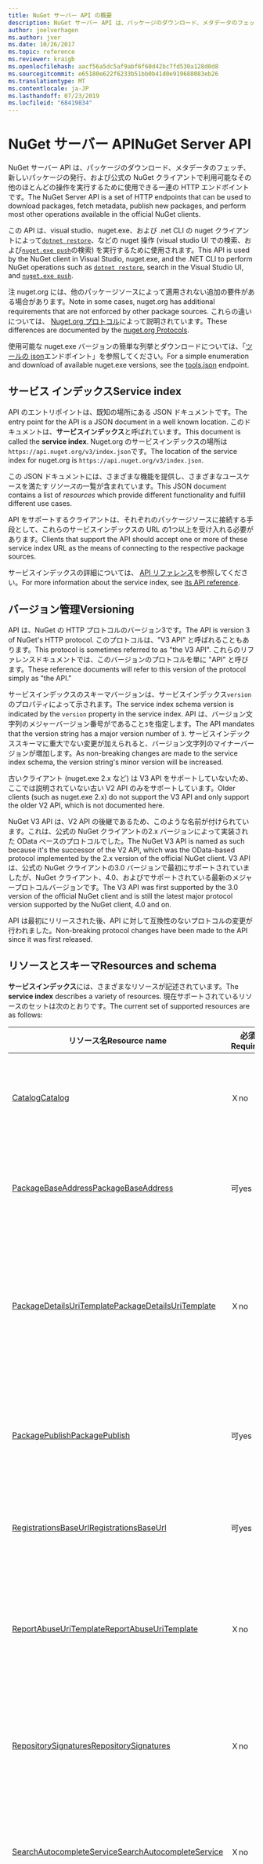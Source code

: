 ```yaml
---
title: NuGet サーバー API の概要
description: NuGet サーバー API は、パッケージのダウンロード、メタデータのフェッチ、新しいパッケージの発行などに使用できる HTTP エンドポイントのセットです。
author: joelverhagen
ms.author: jver
ms.date: 10/26/2017
ms.topic: reference
ms.reviewer: kraigb
ms.openlocfilehash: aacf56a5dc5af9abf6f60d42bc7fd530a128d0d8
ms.sourcegitcommit: e65180e622f6233b51bb0b41d0e919688083eb26
ms.translationtype: MT
ms.contentlocale: ja-JP
ms.lasthandoff: 07/23/2019
ms.locfileid: "68419834"
---
```

# <a name="nuget-server-api"></a><span data-ttu-id="aae13-103">NuGet サーバー API</span><span class="sxs-lookup"><span data-stu-id="aae13-103">NuGet Server API</span></span>

<span data-ttu-id="aae13-104">NuGet サーバー API は、パッケージのダウンロード、メタデータのフェッチ、新しいパッケージの発行、および公式の NuGet クライアントで利用可能なその他のほとんどの操作を実行するために使用できる一連の HTTP エンドポイントです。</span><span class="sxs-lookup"><span data-stu-id="aae13-104">The NuGet Server API is a set of HTTP endpoints that can be used to download packages, fetch metadata, publish new packages, and perform most other operations available in the official NuGet clients.</span></span>

<span data-ttu-id="aae13-105">この API は、visual studio、nuget.exe、および .net CLI の nuget クライアントによって[`dotnet restore`](/dotnet/core/tools/dotnet-restore?tabs=netcore2x)、などの nuget 操作 (visual studio UI での検索、および[`nuget.exe push`](../reference/cli-reference/cli-ref-push.md)の検索) を実行するために使用されます。</span><span class="sxs-lookup"><span data-stu-id="aae13-105">This API is used by the NuGet client in Visual Studio, nuget.exe, and the .NET CLI to perform NuGet operations such as [`dotnet restore`](/dotnet/core/tools/dotnet-restore?tabs=netcore2x), search in the Visual Studio UI, and [`nuget.exe push`](../reference/cli-reference/cli-ref-push.md).</span></span>

<span data-ttu-id="aae13-106">注 nuget.org には、他のパッケージソースによって適用されない追加の要件がある場合があります。</span><span class="sxs-lookup"><span data-stu-id="aae13-106">Note in some cases, nuget.org has additional requirements that are not enforced by other package sources.</span></span> <span data-ttu-id="aae13-107">これらの違いについては、 [Nuget.org プロトコル](nuget-protocols.md)によって説明されています。</span><span class="sxs-lookup"><span data-stu-id="aae13-107">These differences are documented by the [nuget.org Protocols](nuget-protocols.md).</span></span>

<span data-ttu-id="aae13-108">使用可能な nuget.exe バージョンの簡単な列挙とダウンロードについては、「[ツールの json](tools-json.md)エンドポイント」を参照してください。</span><span class="sxs-lookup"><span data-stu-id="aae13-108">For a simple enumeration and download of available nuget.exe versions, see the [tools.json](tools-json.md) endpoint.</span></span>

## <a name="service-index"></a><span data-ttu-id="aae13-109">サービス インデックス</span><span class="sxs-lookup"><span data-stu-id="aae13-109">Service index</span></span>

<span data-ttu-id="aae13-110">API のエントリポイントは、既知の場所にある JSON ドキュメントです。</span><span class="sxs-lookup"><span data-stu-id="aae13-110">The entry point for the API is a JSON document in a well known location.</span></span> <span data-ttu-id="aae13-111">このドキュメントは、**サービスインデックス**と呼ばれています。</span><span class="sxs-lookup"><span data-stu-id="aae13-111">This document is called the **service index**.</span></span> <span data-ttu-id="aae13-112">Nuget.org のサービスインデックスの場所は`https://api.nuget.org/v3/index.json`です。</span><span class="sxs-lookup"><span data-stu-id="aae13-112">The location of the service index for nuget.org is `https://api.nuget.org/v3/index.json`.</span></span>

<span data-ttu-id="aae13-113">この JSON ドキュメントには、さまざまな機能を提供し、さまざまなユースケースを満たす*リソース*の一覧が含まれています。</span><span class="sxs-lookup"><span data-stu-id="aae13-113">This JSON document contains a list of *resources* which provide different functionality and fulfill different use cases.</span></span>

<span data-ttu-id="aae13-114">API をサポートするクライアントは、それぞれのパッケージソースに接続する手段として、これらのサービスインデックスの URL の1つ以上を受け入れる必要があります。</span><span class="sxs-lookup"><span data-stu-id="aae13-114">Clients that support the API should accept one or more of these service index URL as the means of connecting to the respective package sources.</span></span>

<span data-ttu-id="aae13-115">サービスインデックスの詳細については、 [API リファレンス](service-index.md)を参照してください。</span><span class="sxs-lookup"><span data-stu-id="aae13-115">For more information about the service index, see [its API reference](service-index.md).</span></span>

## <a name="versioning"></a><span data-ttu-id="aae13-116">バージョン管理</span><span class="sxs-lookup"><span data-stu-id="aae13-116">Versioning</span></span>

<span data-ttu-id="aae13-117">API は、NuGet の HTTP プロトコルのバージョン3です。</span><span class="sxs-lookup"><span data-stu-id="aae13-117">The API is version 3 of NuGet's HTTP protocol.</span></span> <span data-ttu-id="aae13-118">このプロトコルは、"V3 API" と呼ばれることもあります。</span><span class="sxs-lookup"><span data-stu-id="aae13-118">This protocol is sometimes referred to as "the V3 API".</span></span> <span data-ttu-id="aae13-119">これらのリファレンスドキュメントでは、このバージョンのプロトコルを単に "API" と呼びます。</span><span class="sxs-lookup"><span data-stu-id="aae13-119">These reference documents will refer to this version of the protocol simply as "the API."</span></span>

<span data-ttu-id="aae13-120">サービスインデックスのスキーマバージョンは、サービスインデックス`version`のプロパティによって示されます。</span><span class="sxs-lookup"><span data-stu-id="aae13-120">The service index schema version is indicated by the `version` property in the service index.</span></span> <span data-ttu-id="aae13-121">API は、バージョン文字列のメジャーバージョン番号がであること`3`を指定します。</span><span class="sxs-lookup"><span data-stu-id="aae13-121">The API mandates that the version string has a major version number of `3`.</span></span> <span data-ttu-id="aae13-122">サービスインデックススキーマに重大でない変更が加えられると、バージョン文字列のマイナーバージョンが増加します。</span><span class="sxs-lookup"><span data-stu-id="aae13-122">As non-breaking changes are made to the service index schema, the version string's minor version will be increased.</span></span>

<span data-ttu-id="aae13-123">古いクライアント (nuget.exe 2.x など) は V3 API をサポートしていないため、ここでは説明されていない古い V2 API のみをサポートしています。</span><span class="sxs-lookup"><span data-stu-id="aae13-123">Older clients (such as nuget.exe 2.x) do not support the V3 API and only support the older V2 API, which is not documented here.</span></span>

<span data-ttu-id="aae13-124">NuGet V3 API は、V2 API の後継であるため、このような名前が付けられています。これは、公式の NuGet クライアントの2.x バージョンによって実装された OData ベースのプロトコルでした。</span><span class="sxs-lookup"><span data-stu-id="aae13-124">The NuGet V3 API is named as such because it's the successor of the V2 API, which was the OData-based protocol implemented by the 2.x version of the official NuGet client.</span></span> <span data-ttu-id="aae13-125">V3 API は、公式の NuGet クライアントの3.0 バージョンで最初にサポートされていましたが、NuGet クライアント、4.0、およびでサポートされている最新のメジャープロトコルバージョンです。</span><span class="sxs-lookup"><span data-stu-id="aae13-125">The V3 API was first supported by the 3.0 version of the official NuGet client and is still the latest major protocol version supported by the NuGet client, 4.0 and on.</span></span> 

<span data-ttu-id="aae13-126">API は最初にリリースされた後、API に対して互換性のないプロトコルの変更が行われました。</span><span class="sxs-lookup"><span data-stu-id="aae13-126">Non-breaking protocol changes have been made to the API since it was first released.</span></span>

## <a name="resources-and-schema"></a><span data-ttu-id="aae13-127">リソースとスキーマ</span><span class="sxs-lookup"><span data-stu-id="aae13-127">Resources and schema</span></span>

<span data-ttu-id="aae13-128">**サービスインデックス**には、さまざまなリソースが記述されています。</span><span class="sxs-lookup"><span data-stu-id="aae13-128">The **service index** describes a variety of resources.</span></span> <span data-ttu-id="aae13-129">現在サポートされているリソースのセットは次のとおりです。</span><span class="sxs-lookup"><span data-stu-id="aae13-129">The current set of supported resources are as follows:</span></span>

<span data-ttu-id="aae13-130">リソース名</span><span class="sxs-lookup"><span data-stu-id="aae13-130">Resource name</span></span>                                                        | <span data-ttu-id="aae13-131">必須</span><span class="sxs-lookup"><span data-stu-id="aae13-131">Required</span></span> | <span data-ttu-id="aae13-132">説明</span><span class="sxs-lookup"><span data-stu-id="aae13-132">Description</span></span>
-------------------------------------------------------------------- | -------- | -----------
[<span data-ttu-id="aae13-133">Catalog</span><span class="sxs-lookup"><span data-stu-id="aae13-133">Catalog</span></span>](catalog-resource.md)                                       | <span data-ttu-id="aae13-134">Ｘ</span><span class="sxs-lookup"><span data-stu-id="aae13-134">no</span></span>       | <span data-ttu-id="aae13-135">すべてのパッケージイベントの完全な記録。</span><span class="sxs-lookup"><span data-stu-id="aae13-135">Full record of all package events.</span></span>
[<span data-ttu-id="aae13-136">PackageBaseAddress</span><span class="sxs-lookup"><span data-stu-id="aae13-136">PackageBaseAddress</span></span>](package-base-address-resource.md)               | <span data-ttu-id="aae13-137">可</span><span class="sxs-lookup"><span data-stu-id="aae13-137">yes</span></span>      | <span data-ttu-id="aae13-138">パッケージコンテンツ (. nupkg) を取得します。</span><span class="sxs-lookup"><span data-stu-id="aae13-138">Get package content (.nupkg).</span></span>
[<span data-ttu-id="aae13-139">PackageDetailsUriTemplate</span><span class="sxs-lookup"><span data-stu-id="aae13-139">PackageDetailsUriTemplate</span></span>](package-details-template-resource.md)    | <span data-ttu-id="aae13-140">Ｘ</span><span class="sxs-lookup"><span data-stu-id="aae13-140">no</span></span>       | <span data-ttu-id="aae13-141">パッケージの詳細 web ページにアクセスするための URL を作成します。</span><span class="sxs-lookup"><span data-stu-id="aae13-141">Construct a URL to access a package details web page.</span></span>
[<span data-ttu-id="aae13-142">PackagePublish</span><span class="sxs-lookup"><span data-stu-id="aae13-142">PackagePublish</span></span>](package-publish-resource.md)                        | <span data-ttu-id="aae13-143">可</span><span class="sxs-lookup"><span data-stu-id="aae13-143">yes</span></span>      | <span data-ttu-id="aae13-144">パッケージのプッシュおよび削除 (または一覧から削除) を行います。</span><span class="sxs-lookup"><span data-stu-id="aae13-144">Push and delete (or unlist) packages.</span></span>
[<span data-ttu-id="aae13-145">RegistrationsBaseUrl</span><span class="sxs-lookup"><span data-stu-id="aae13-145">RegistrationsBaseUrl</span></span>](registration-base-url-resource.md)            | <span data-ttu-id="aae13-146">可</span><span class="sxs-lookup"><span data-stu-id="aae13-146">yes</span></span>      | <span data-ttu-id="aae13-147">パッケージメタデータを取得します。</span><span class="sxs-lookup"><span data-stu-id="aae13-147">Get package metadata.</span></span>
[<span data-ttu-id="aae13-148">ReportAbuseUriTemplate</span><span class="sxs-lookup"><span data-stu-id="aae13-148">ReportAbuseUriTemplate</span></span>](report-abuse-resource.md)                   | <span data-ttu-id="aae13-149">Ｘ</span><span class="sxs-lookup"><span data-stu-id="aae13-149">no</span></span>       | <span data-ttu-id="aae13-150">不正使用の web ページにアクセスするための URL を作成します。</span><span class="sxs-lookup"><span data-stu-id="aae13-150">Construct a URL to access a report abuse web page.</span></span>
[<span data-ttu-id="aae13-151">RepositorySignatures</span><span class="sxs-lookup"><span data-stu-id="aae13-151">RepositorySignatures</span></span>](repository-signatures-resource.md)            | <span data-ttu-id="aae13-152">Ｘ</span><span class="sxs-lookup"><span data-stu-id="aae13-152">no</span></span>       | <span data-ttu-id="aae13-153">リポジトリの署名に使用される証明書を取得します。</span><span class="sxs-lookup"><span data-stu-id="aae13-153">Get certificates used for repository signing.</span></span>
[<span data-ttu-id="aae13-154">SearchAutocompleteService</span><span class="sxs-lookup"><span data-stu-id="aae13-154">SearchAutocompleteService</span></span>](search-autocomplete-service-resource.md) | <span data-ttu-id="aae13-155">Ｘ</span><span class="sxs-lookup"><span data-stu-id="aae13-155">no</span></span>       | <span data-ttu-id="aae13-156">パッケージ Id とバージョンを部分文字列で検出します。</span><span class="sxs-lookup"><span data-stu-id="aae13-156">Discover package IDs and versions by substring.</span></span>
[<span data-ttu-id="aae13-157">SearchQueryService</span><span class="sxs-lookup"><span data-stu-id="aae13-157">SearchQueryService</span></span>](search-query-service-resource.md)               | <span data-ttu-id="aae13-158">可</span><span class="sxs-lookup"><span data-stu-id="aae13-158">yes</span></span>      | <span data-ttu-id="aae13-159">キーワードを使用してパッケージをフィルター処理し、検索します。</span><span class="sxs-lookup"><span data-stu-id="aae13-159">Filter and search for packages by keyword.</span></span>
[<span data-ttu-id="aae13-160">SymbolPackagePublish</span><span class="sxs-lookup"><span data-stu-id="aae13-160">SymbolPackagePublish</span></span>](symbol-package-publish-resource.md)           | <span data-ttu-id="aae13-161">Ｘ</span><span class="sxs-lookup"><span data-stu-id="aae13-161">no</span></span>       | <span data-ttu-id="aae13-162">シンボルパッケージをプッシュします。</span><span class="sxs-lookup"><span data-stu-id="aae13-162">Push symbol packages.</span></span>

<span data-ttu-id="aae13-163">一般に、API リソースによって返されるすべての非バイナリデータは、JSON を使用してシリアル化されます。</span><span class="sxs-lookup"><span data-stu-id="aae13-163">In general, all non-binary data returned by a API resource are serialized using JSON.</span></span> <span data-ttu-id="aae13-164">サービスインデックスの各リソースによって返される応答スキーマは、そのリソースに対して個別に定義されます。</span><span class="sxs-lookup"><span data-stu-id="aae13-164">The response schema returned by each resource in the service index is defined individually for that resource.</span></span> <span data-ttu-id="aae13-165">各リソースの詳細については、上記のトピックを参照してください。</span><span class="sxs-lookup"><span data-stu-id="aae13-165">For more information about each resource, see the topics listed above.</span></span>

<span data-ttu-id="aae13-166">今後、プロトコルが進化するにつれて、新しいプロパティが JSON 応答に追加される可能性があります。</span><span class="sxs-lookup"><span data-stu-id="aae13-166">In the future, as the protocol evolves, new properties may be added to JSON responses.</span></span> <span data-ttu-id="aae13-167">クライアントを将来の証明として使用する場合、実装では、応答スキーマが最終的なものであり、追加のデータを含めることができないと想定しないでください。</span><span class="sxs-lookup"><span data-stu-id="aae13-167">For the client to be future-proof, the implementation should not assume that the response schema is final and cannot include extra data.</span></span> <span data-ttu-id="aae13-168">実装で認識されないすべてのプロパティを無視する必要があります。</span><span class="sxs-lookup"><span data-stu-id="aae13-168">All properties that the implementation does not understand should be ignored.</span></span>

> [!Note]
> <span data-ttu-id="aae13-169">変換元が実装`SearchAutocompleteService`していない場合は、オートコンプリート動作を正常に無効にする必要があります。</span><span class="sxs-lookup"><span data-stu-id="aae13-169">When a source does not implement `SearchAutocompleteService` any autocomplete behavior should be disabled gracefully.</span></span> <span data-ttu-id="aae13-170">が`ReportAbuseUriTemplate`実装されていない場合、公式の nuget クライアントは nuget にフォールバックします ( [nuget/Home # 4924](https://github.com/NuGet/Home/issues/4924)によって追跡されます)。</span><span class="sxs-lookup"><span data-stu-id="aae13-170">When `ReportAbuseUriTemplate` is not implemented, the official NuGet client falls back to nuget.org's report abuse URL (tracked by [NuGet/Home#4924](https://github.com/NuGet/Home/issues/4924)).</span></span> <span data-ttu-id="aae13-171">他のクライアントは、ユーザーにレポートの不正利用の URL を表示しないように選択できます。</span><span class="sxs-lookup"><span data-stu-id="aae13-171">Other clients may opt to simply not show a report abuse URL to the user.</span></span>

### <a name="undocumented-resources-on-nugetorg"></a><span data-ttu-id="aae13-172">Nuget.org のドキュメントに記載されるリソース</span><span class="sxs-lookup"><span data-stu-id="aae13-172">Undocumented resources on nuget.org</span></span>

<span data-ttu-id="aae13-173">Nuget.org の V3 サービスインデックスには、上に記載されていないいくつかのリソースがあります。</span><span class="sxs-lookup"><span data-stu-id="aae13-173">The V3 service index on nuget.org has some resources that are not documented above.</span></span> <span data-ttu-id="aae13-174">リソースをドキュメント化しない理由はいくつかあります。</span><span class="sxs-lookup"><span data-stu-id="aae13-174">There are a few reasons for not documenting a resource.</span></span>

<span data-ttu-id="aae13-175">まず、nuget.org の実装の詳細として使用されるリソースについては説明しません。は`SearchGalleryQueryService` 、このカテゴリに分類されます。</span><span class="sxs-lookup"><span data-stu-id="aae13-175">First, we don't document resources used as an implementation detail of nuget.org. The `SearchGalleryQueryService` falls into this category.</span></span> <span data-ttu-id="aae13-176">[NuGetGallery](https://github.com/NuGet/NuGetGallery)は、このリソースを使用して、データベースを使用するのではなく、一部の V2 (OData) クエリを検索インデックスに委任します。</span><span class="sxs-lookup"><span data-stu-id="aae13-176">[NuGetGallery](https://github.com/NuGet/NuGetGallery) uses this resource to delegate some V2 (OData) queries to our search index instead of using the database.</span></span> <span data-ttu-id="aae13-177">このリソースは、スケーラビリティ上の理由から導入されたものであり、外部で使用するためのものではありません。</span><span class="sxs-lookup"><span data-stu-id="aae13-177">This resource was introduced for scalability reasons and is not intended for external use.</span></span>

<span data-ttu-id="aae13-178">2つ目の方法として、公式クライアントの RTM バージョンには同梱されていないリソースについては説明しません。</span><span class="sxs-lookup"><span data-stu-id="aae13-178">Second, we don't document resources that never shipped in an RTM version of the official client.</span></span>
<span data-ttu-id="aae13-179">`PackageDisplayMetadataUriTemplate`と`PackageVersionDisplayMetadataUriTemplate`はこのカテゴリに分類されます。</span><span class="sxs-lookup"><span data-stu-id="aae13-179">`PackageDisplayMetadataUriTemplate` and `PackageVersionDisplayMetadataUriTemplate` fall into this category.</span></span>

<span data-ttu-id="aae13-180">Thirdly、V2 プロトコルと密接に関連付けられているリソースについては説明しません。このリソース自体は意図的に文書化されていません。</span><span class="sxs-lookup"><span data-stu-id="aae13-180">Thirdly, we don't document resources that are tightly coupled with the V2 protocol, which itself is intentionally undocumented.</span></span> <span data-ttu-id="aae13-181">リソース`LegacyGallery`はこのカテゴリに分類されます。</span><span class="sxs-lookup"><span data-stu-id="aae13-181">The `LegacyGallery` resource falls into this category.</span></span> <span data-ttu-id="aae13-182">このリソースにより、V3 サービスインデックスは、対応する V2 ソース URL を指すことができます。</span><span class="sxs-lookup"><span data-stu-id="aae13-182">This resource allows a V3 service index to point to a corresponding V2 source URL.</span></span> <span data-ttu-id="aae13-183">このリソースは、 `nuget.exe list`をサポートしています。</span><span class="sxs-lookup"><span data-stu-id="aae13-183">This resource supports the `nuget.exe list`.</span></span>

<span data-ttu-id="aae13-184">リソースがここに記載されていない場合は、依存関係を取得しないことを*強く*お勧めします。</span><span class="sxs-lookup"><span data-stu-id="aae13-184">If a resource is not documented here, we *strongly* recommend that you do not take a dependency on them.</span></span> <span data-ttu-id="aae13-185">このようなドキュメントに記載されていないリソースの動作を削除したり、変更したりすると、予期しない方法で実装が中断される可能性があります。</span><span class="sxs-lookup"><span data-stu-id="aae13-185">We may remove or change the behavior of these undocumented resources which could break your implementation in unexpected ways.</span></span>

## <a name="timestamps"></a><span data-ttu-id="aae13-186">タイムスタンプ</span><span class="sxs-lookup"><span data-stu-id="aae13-186">Timestamps</span></span>

<span data-ttu-id="aae13-187">API によって返されるすべてのタイムスタンプは UTC であるか、 [ISO 8601](https://www.iso.org/iso-8601-date-and-time-format.html)表現を使用して指定されます。</span><span class="sxs-lookup"><span data-stu-id="aae13-187">All timestamps returned by the API are UTC or are otherwise specified using [ISO 8601](https://www.iso.org/iso-8601-date-and-time-format.html) representation.</span></span> 

## <a name="http-methods"></a><span data-ttu-id="aae13-188">HTTP メソッド</span><span class="sxs-lookup"><span data-stu-id="aae13-188">HTTP methods</span></span>

<span data-ttu-id="aae13-189">Verb</span><span class="sxs-lookup"><span data-stu-id="aae13-189">Verb</span></span>   | <span data-ttu-id="aae13-190">使用</span><span class="sxs-lookup"><span data-stu-id="aae13-190">Use</span></span>
------ | -----------
<span data-ttu-id="aae13-191">GET</span><span class="sxs-lookup"><span data-stu-id="aae13-191">GET</span></span>    | <span data-ttu-id="aae13-192">読み取り専用の操作を実行します。通常はデータを取得します。</span><span class="sxs-lookup"><span data-stu-id="aae13-192">Performs a read-only operation, typically retrieving data.</span></span>
<span data-ttu-id="aae13-193">HEAD</span><span class="sxs-lookup"><span data-stu-id="aae13-193">HEAD</span></span>   | <span data-ttu-id="aae13-194">対応する`GET`要求の応答ヘッダーをフェッチします。</span><span class="sxs-lookup"><span data-stu-id="aae13-194">Fetches the response headers for the corresponding `GET` request.</span></span>
<span data-ttu-id="aae13-195">PUT</span><span class="sxs-lookup"><span data-stu-id="aae13-195">PUT</span></span>    | <span data-ttu-id="aae13-196">存在しないリソースを作成します。存在する場合は、リソースを更新します。</span><span class="sxs-lookup"><span data-stu-id="aae13-196">Creates a resource that doesn't exist or, if it does exist, updates it.</span></span> <span data-ttu-id="aae13-197">一部のリソースでは、更新プログラムがサポートされない場合があります。</span><span class="sxs-lookup"><span data-stu-id="aae13-197">Some resources may not support update.</span></span>
<span data-ttu-id="aae13-198">Del</span><span class="sxs-lookup"><span data-stu-id="aae13-198">DELETE</span></span> | <span data-ttu-id="aae13-199">リソースを削除または一覧から削除します。</span><span class="sxs-lookup"><span data-stu-id="aae13-199">Deletes or unlists a resource.</span></span>

## <a name="http-status-codes"></a><span data-ttu-id="aae13-200">HTTP 状態コード</span><span class="sxs-lookup"><span data-stu-id="aae13-200">HTTP status codes</span></span>

<span data-ttu-id="aae13-201">コード</span><span class="sxs-lookup"><span data-stu-id="aae13-201">Code</span></span> | <span data-ttu-id="aae13-202">説明</span><span class="sxs-lookup"><span data-stu-id="aae13-202">Description</span></span>
---- | -----
<span data-ttu-id="aae13-203">200</span><span class="sxs-lookup"><span data-stu-id="aae13-203">200</span></span>  | <span data-ttu-id="aae13-204">成功し、応答の本文があります。</span><span class="sxs-lookup"><span data-stu-id="aae13-204">Success, and there is a response body.</span></span>
<span data-ttu-id="aae13-205">201</span><span class="sxs-lookup"><span data-stu-id="aae13-205">201</span></span>  | <span data-ttu-id="aae13-206">成功し、リソースが作成されました。</span><span class="sxs-lookup"><span data-stu-id="aae13-206">Success, and the resource was created.</span></span>
<span data-ttu-id="aae13-207">202</span><span class="sxs-lookup"><span data-stu-id="aae13-207">202</span></span>  | <span data-ttu-id="aae13-208">成功、要求は受け入れられましたが、一部の作業はまだ完了しておらず、非同期的に完了している可能性があります。</span><span class="sxs-lookup"><span data-stu-id="aae13-208">Success, the request has been accepted but some work may still be incomplete and completed asynchronously.</span></span>
<span data-ttu-id="aae13-209">204</span><span class="sxs-lookup"><span data-stu-id="aae13-209">204</span></span>  | <span data-ttu-id="aae13-210">成功しましたが、応答本文がありません。</span><span class="sxs-lookup"><span data-stu-id="aae13-210">Success, but there is no response body.</span></span>
<span data-ttu-id="aae13-211">301</span><span class="sxs-lookup"><span data-stu-id="aae13-211">301</span></span>  | <span data-ttu-id="aae13-212">永続的なリダイレクト。</span><span class="sxs-lookup"><span data-stu-id="aae13-212">A permanent redirect.</span></span>
<span data-ttu-id="aae13-213">302</span><span class="sxs-lookup"><span data-stu-id="aae13-213">302</span></span>  | <span data-ttu-id="aae13-214">一時的なリダイレクト。</span><span class="sxs-lookup"><span data-stu-id="aae13-214">A temporary redirect.</span></span>
<span data-ttu-id="aae13-215">400</span><span class="sxs-lookup"><span data-stu-id="aae13-215">400</span></span>  | <span data-ttu-id="aae13-216">URL または要求本文内のパラメーターが無効です。</span><span class="sxs-lookup"><span data-stu-id="aae13-216">The parameters in the URL or in the request body aren't valid.</span></span>
<span data-ttu-id="aae13-217">401</span><span class="sxs-lookup"><span data-stu-id="aae13-217">401</span></span>  | <span data-ttu-id="aae13-218">指定された資格情報が無効です。</span><span class="sxs-lookup"><span data-stu-id="aae13-218">The provided credentials are invalid.</span></span>
<span data-ttu-id="aae13-219">403</span><span class="sxs-lookup"><span data-stu-id="aae13-219">403</span></span>  | <span data-ttu-id="aae13-220">指定された資格情報を指定した場合、アクションは許可されません。</span><span class="sxs-lookup"><span data-stu-id="aae13-220">The action is not allowed given the provided credentials.</span></span>
<span data-ttu-id="aae13-221">404</span><span class="sxs-lookup"><span data-stu-id="aae13-221">404</span></span>  | <span data-ttu-id="aae13-222">要求されたリソースは存在しません。</span><span class="sxs-lookup"><span data-stu-id="aae13-222">The requested resource doesn't exist.</span></span>
<span data-ttu-id="aae13-223">409</span><span class="sxs-lookup"><span data-stu-id="aae13-223">409</span></span>  | <span data-ttu-id="aae13-224">要求が既存のリソースと競合しています。</span><span class="sxs-lookup"><span data-stu-id="aae13-224">The request conflicts with an existing resource.</span></span>
<span data-ttu-id="aae13-225">500</span><span class="sxs-lookup"><span data-stu-id="aae13-225">500</span></span>  | <span data-ttu-id="aae13-226">サービスで予期しないエラーが発生しました。</span><span class="sxs-lookup"><span data-stu-id="aae13-226">The service has encountered an unexpected error.</span></span>
<span data-ttu-id="aae13-227">503</span><span class="sxs-lookup"><span data-stu-id="aae13-227">503</span></span>  | <span data-ttu-id="aae13-228">サービスは一時的に使用できません。</span><span class="sxs-lookup"><span data-stu-id="aae13-228">The service is temporarily unavailable.</span></span>

<span data-ttu-id="aae13-229">API エンドポイントに対して行われた要求は、HTTPリダイレクト(301または302)を返す場合があります。`GET`</span><span class="sxs-lookup"><span data-stu-id="aae13-229">Any `GET` request made to a API endpoint may return an HTTP redirect (301 or 302).</span></span> <span data-ttu-id="aae13-230">クライアントは、 `Location`ヘッダーを観察し、後続`GET`のを発行することで、このようなリダイレクトを適切に処理する必要があります。</span><span class="sxs-lookup"><span data-stu-id="aae13-230">Clients should gracefully handle such redirects by observing the `Location` header and issuing a subsequent `GET`.</span></span> <span data-ttu-id="aae13-231">特定のエンドポイントに関するドキュメントでは、リダイレクトが使用される場所を明示的に呼び出すことはありません。</span><span class="sxs-lookup"><span data-stu-id="aae13-231">Documentation concerning specific endpoints will not explicitly call out where redirects may be used.</span></span>

<span data-ttu-id="aae13-232">500レベルのステータスコードの場合、クライアントは適切な再試行メカニズムを実装できます。</span><span class="sxs-lookup"><span data-stu-id="aae13-232">In the case of a 500-level status code, the client can implement a reasonable retry mechanism.</span></span> <span data-ttu-id="aae13-233">正式な NuGet クライアントは、500レベルの状態コードまたは TCP/DNS エラーが発生すると、3回再試行します。</span><span class="sxs-lookup"><span data-stu-id="aae13-233">The official NuGet client retries three times when encountering any 500-level status code or TCP/DNS error.</span></span>

## <a name="http-request-headers"></a><span data-ttu-id="aae13-234">HTTP 要求ヘッダー</span><span class="sxs-lookup"><span data-stu-id="aae13-234">HTTP request headers</span></span>

<span data-ttu-id="aae13-235">名前</span><span class="sxs-lookup"><span data-stu-id="aae13-235">Name</span></span>                     | <span data-ttu-id="aae13-236">説明</span><span class="sxs-lookup"><span data-stu-id="aae13-236">Description</span></span>
------------------------ | -----------
<span data-ttu-id="aae13-237">X-NuGet-ApiKey</span><span class="sxs-lookup"><span data-stu-id="aae13-237">X-NuGet-ApiKey</span></span>           | <span data-ttu-id="aae13-238">プッシュと削除には必須です。「リソース」を参照してください。 [ `PackagePublish`](package-publish-resource.md)</span><span class="sxs-lookup"><span data-stu-id="aae13-238">Required for push and delete, see [`PackagePublish` resource](package-publish-resource.md)</span></span>
<span data-ttu-id="aae13-239">X-NuGet-Client-Version</span><span class="sxs-lookup"><span data-stu-id="aae13-239">X-NuGet-Client-Version</span></span>   | <span data-ttu-id="aae13-240">**非推奨**と置き換え`X-NuGet-Protocol-Version`</span><span class="sxs-lookup"><span data-stu-id="aae13-240">**Deprecated** and replaced by `X-NuGet-Protocol-Version`</span></span>
<span data-ttu-id="aae13-241">X-NuGet-Protocol-Version</span><span class="sxs-lookup"><span data-stu-id="aae13-241">X-NuGet-Protocol-Version</span></span> | <span data-ttu-id="aae13-242">Nuget.org のみで必要な場合は、「 [nuget.org プロトコル](NuGet-Protocols.md)」を参照してください。</span><span class="sxs-lookup"><span data-stu-id="aae13-242">Required in certain cases only on nuget.org, see [nuget.org protocols](NuGet-Protocols.md)</span></span>
<span data-ttu-id="aae13-243">X-NuGet-Session-Id</span><span class="sxs-lookup"><span data-stu-id="aae13-243">X-NuGet-Session-Id</span></span>       | <span data-ttu-id="aae13-244">*省略可能*。</span><span class="sxs-lookup"><span data-stu-id="aae13-244">*Optional*.</span></span> <span data-ttu-id="aae13-245">NuGet クライアント v1.0 + 同じ NuGet クライアントセッションの一部である HTTP 要求を識別します。</span><span class="sxs-lookup"><span data-stu-id="aae13-245">NuGet clients v4.7+ identify HTTP requests that are part of the same NuGet client session.</span></span>

<span data-ttu-id="aae13-246">`X-NuGet-Session-Id` で`PackageReference`は、の1回の復元に関連するすべての操作に対して1つの値が使用されます。</span><span class="sxs-lookup"><span data-stu-id="aae13-246">The `X-NuGet-Session-Id` has a single value for all operations related to a single restore in `PackageReference`.</span></span> <span data-ttu-id="aae13-247">オートコンプリートや`packages.config`復元などの他のシナリオでは、コードがどのように考慮されるかによって、複数の異なるセッション ID が存在する可能性があります。</span><span class="sxs-lookup"><span data-stu-id="aae13-247">For other scenarios such as autocomplete and `packages.config` restore there may be several different session ID's due to how the code is factored.</span></span>

## <a name="authentication"></a><span data-ttu-id="aae13-248">認証</span><span class="sxs-lookup"><span data-stu-id="aae13-248">Authentication</span></span>

<span data-ttu-id="aae13-249">認証は、を定義するために、パッケージソースの実装に残されます。</span><span class="sxs-lookup"><span data-stu-id="aae13-249">Authentication is left up to the package source implementation to define.</span></span> <span data-ttu-id="aae13-250">Nuget.org では、 `PackagePublish`リソースのみが特別な API キーヘッダーによる認証を必要とします。</span><span class="sxs-lookup"><span data-stu-id="aae13-250">For nuget.org, only the `PackagePublish` resource requires authentication via a special API key header.</span></span> <span data-ttu-id="aae13-251">詳細については、「[`PackagePublish`リソース](package-publish-resource.md)」を参照してください。</span><span class="sxs-lookup"><span data-stu-id="aae13-251">See [`PackagePublish` resource](package-publish-resource.md) for details.</span></span>
